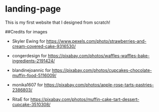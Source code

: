# landing-page
This is my first website that I designed from scratch!

##Credits for images
- Skyler Ewing for 
https://www.pexels.com/photo/strawberries-and-cream-covered-cake-9316530/

- congerdesign for https://pixabay.com/photos/waffles-waffles-bake-ingredients-2191424/

- blandinejoannic for https://pixabay.com/photos/cupcakes-chocolate-muffin-food-5116009/

- monika1607 for https://pixabay.com/photos/apple-rose-tarts-pastries-2386803/

- RitaE for https://pixabay.com/photos/muffin-cake-tart-dessert-cupcake-3510308/